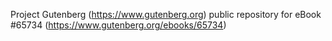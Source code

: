 Project Gutenberg (https://www.gutenberg.org) public repository for
eBook #65734 (https://www.gutenberg.org/ebooks/65734)
